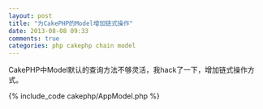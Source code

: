 ```yaml
---
layout: post
title: "为CakePHP的Model增加链式操作"
date: 2013-08-08 09:33
comments: true
categories: php cakephp chain model
---
```

CakePHP中Model默认的查询方法不够灵活，我hack了一下，增加链式操作方式。

{% include_code cakephp/AppModel.php %}